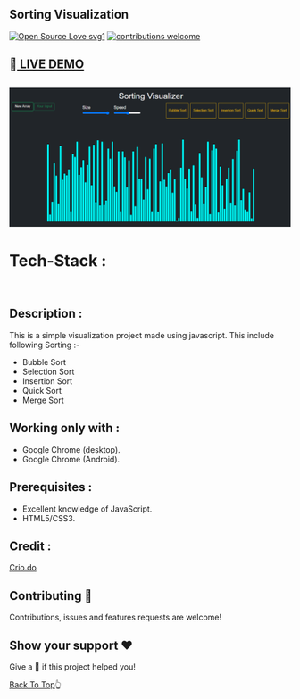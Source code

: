 ## Sorting Visualization

[![Open Source Love svg1](https://badges.frapsoft.com/os/v1/open-source.svg?v=103)]()
[![contributions welcome](https://img.shields.io/badge/contributions-welcome-brightgreen.svg?style=flat)]()

## 🔴<a id="demo" href="https://sorting-visualizer-28.netlify.app/" target=""> LIVE DEMO </a>

## <img src="https://github.com/sandeeprawat28/Sorting-Visualizer/blob/master/demo.png" target="_blank">

# Tech-Stack :
<img alt="" src="https://img.shields.io/badge/HTML5-E34F26?style=for-the-badge&logo=html5&logoColor=white"/> <img alt="" src="https://img.shields.io/badge/CSS3-1572B6?style=for-the-badge&logo=css3&logoColor=white"/> <img alt="" src="https://img.shields.io/badge/JavaScript-F7DF1E?style=for-the-badge&logo=javascript&logoColor=black"/>

## Description :
This is a simple visualization project made using javascript. This include following Sorting :-
- Bubble Sort 
- Selection Sort
- Insertion Sort
- Quick Sort
- Merge Sort

## Working only with :
- Google Chrome (desktop).
- Google Chrome (Android).
 
## Prerequisites :
- Excellent knowledge of JavaScript.
- HTML5/CSS3.

## Credit :
[Crio.do](https://www.crio.do/) 

## Contributing 💚
Contributions, issues and features requests are welcome!

## Show your support ❤️
Give a 🌟 if this project helped you!

[Back To Top](#demo)👆
